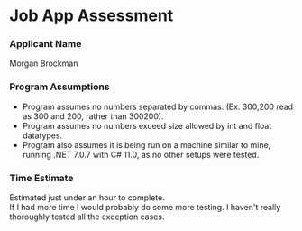 # Job App Assessment

### Applicant Name
Morgan Brockman

### Program Assumptions
* Program assumes no numbers separated by commas. (Ex: 300,200 read as 300 and 200, rather than 300200).
* Program assumes no numbers exceed size allowed by int and float datatypes.
* Program also assumes it is being run on a machine similar to mine, running .NET 7.0.7 with C# 11.0, as no other setups were tested.

### Time Estimate
Estimated just under an hour to complete.  
If I had more time I would probably do some more testing. I haven't really thoroughly tested all the exception cases.
